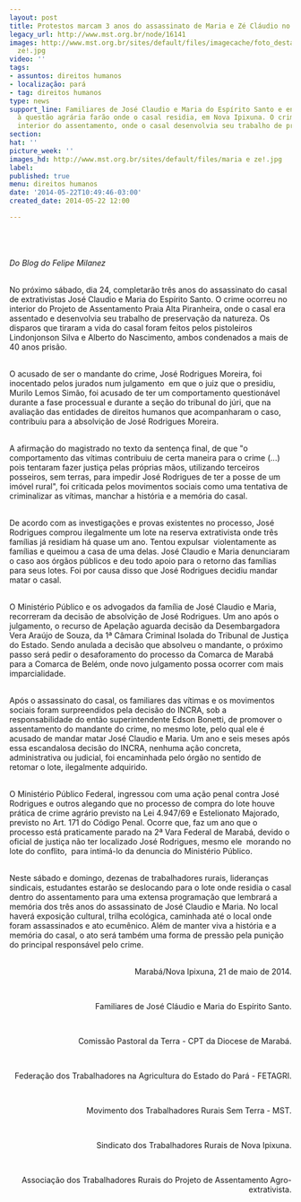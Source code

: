 ```yaml
---
layout: post
title: Protestos marcam 3 anos do assassinato de Maria e Zé Cláudio no Pará
legacy_url: http://www.mst.org.br/node/16141
images: http://www.mst.org.br/sites/default/files/imagecache/foto_destaque/maria e
  ze!.jpg
video: ''
tags:
- assuntos: direitos humanos
- localização: pará
- tag: direitos humanos
type: news
support_line: Familiares de José Claudio e Maria do Espírito Santo e entidades ligadas
  à questão agrária farão onde o casal residia, em Nova Ipixuna. O crime ocorreu no
  interior do assentamento, onde o casal desenvolvia seu trabalho de preservação.
section: 
hat: ''
picture_week: ''
images_hd: http://www.mst.org.br/sites/default/files/maria e ze!.jpg
label: 
published: true
menu: direitos humanos
date: '2014-05-22T10:49:46-03:00'
created_date: 2014-05-22 12:00

---
```

<p><img style="margin: 10px;" src="http://www.mst.org.br/sites/default/files/maria%20e%20ze.jpeg" alt=""></p><p><br><em>Do Blog do Felipe Milanez</em></p><p><br>No próximo sábado, dia 24, completarão três anos do assassinato do casal de extrativistas José Claudio e Maria do Espírito Santo. O crime ocorreu no interior do Projeto de Assentamento Praia Alta Piranheira, onde o casal era assentado e desenvolvia seu trabalho de preservação da natureza. Os disparos que tiraram a vida do casal foram feitos pelos pistoleiros Lindonjonson Silva e Alberto do Nascimento, ambos condenados a mais de 40 anos prisão. &nbsp;</p><p><br>O acusado de ser o mandante do crime, José Rodrigues Moreira, foi inocentado pelos jurados num julgamento &nbsp;em que o juiz que o presidiu, Murilo Lemos Simão, foi acusado de ter um comportamento questionável durante a fase processual e durante a seção do tribunal do júri, que na avaliação das entidades de direitos humanos que acompanharam o caso, contribuiu para a absolvição de José Rodrigues Moreira. &nbsp;</p><p><br>A afirmação do magistrado no texto da sentença final, de que "o comportamento das vítimas contribuiu de certa maneira para o crime (...) pois tentaram fazer justiça pelas próprias mãos, utilizando terceiros posseiros, sem terras, para impedir José Rodrigues de ter a posse de um imóvel rural", foi criticada pelos movimentos sociais como uma tentativa de criminalizar as vítimas, manchar a história e a memória do casal.</p><p><br>De acordo com as investigações e provas existentes no processo, José Rodrigues comprou ilegalmente um lote na reserva extrativista onde três famílias já residiam há quase um ano. Tentou expulsar &nbsp;violentamente as famílias e queimou a casa de uma delas. José Claudio e Maria denunciaram o caso aos órgãos públicos e deu todo apoio para o retorno das famílias para seus lotes. Foi por causa disso que José Rodrigues decidiu mandar matar o casal.</p><p><br>O Ministério Público e os advogados da família de José Claudio e Maria, recorreram da decisão de absolvição de José Rodrigues. Um ano após o julgamento, o recurso de Apelação aguarda decisão da Desembargadora Vera Araújo de Souza, da 1ª Câmara Criminal Isolada do Tribunal de Justiça do Estado. Sendo anulada a decisão que absolveu o mandante, o próximo passo será pedir o desaforamento do processo da Comarca de Marabá para a Comarca de Belém, onde novo julgamento possa ocorrer com mais imparcialidade.</p><p><br>Após o assassinato do casal, os familiares das vítimas e os movimentos sociais foram surpreendidos pela decisão do INCRA, sob a responsabilidade do então superintendente Edson Bonetti, de promover o assentamento do mandante do crime, no mesmo lote, pelo qual ele é acusado de mandar matar José Claudio e Maria. Um ano e seis meses após essa escandalosa decisão do INCRA, nenhuma ação concreta, administrativa ou judicial, foi encaminhada pelo órgão no sentido de retomar o lote, ilegalmente adquirido.</p><p><br>O Ministério Público Federal, ingressou com uma ação penal contra José Rodrigues e outros alegando que no processo de compra do lote houve prática de crime agrário previsto na Lei 4.947/69 e Estelionato Majorado, previsto no Art. 171 do Código Penal. Ocorre que, faz um ano que o processo está praticamente parado na 2ª Vara Federal de Marabá, devido o oficial de justiça não ter localizado José Rodrigues, mesmo ele &nbsp;morando no lote do conflito, &nbsp;para intimá-lo da denuncia do Ministério Público.</p><p><br>Neste sábado e domingo, dezenas de trabalhadores rurais, lideranças sindicais, estudantes estarão se deslocando para o lote onde residia o casal dentro do assentamento para uma extensa programação que lembrará a memória dos três anos do assassinato de José Claudio e Maria. No local haverá exposição cultural, trilha ecológica, caminhada até o local onde foram assassinados e ato ecumênico. Além de manter viva a história e a memória do casal, o ato será também uma forma de pressão pela punição do principal responsável pelo crime.</p><p style="text-align: right;"><br>Marabá/Nova Ipixuna, 21 de maio de 2014.</p><p style="text-align: right;">&nbsp;</p><p style="text-align: right;">Familiares de José Cláudio e Maria do Espírito Santo.</p><p style="text-align: right;">&nbsp;</p><p style="text-align: right;">Comissão Pastoral da Terra - CPT da Diocese de Marabá.</p><p style="text-align: right;">&nbsp;</p><p style="text-align: right;">Federação dos Trabalhadores na Agricultura do Estado do Pará - FETAGRI.</p><p style="text-align: right;">&nbsp;</p><p style="text-align: right;">Movimento dos Trabalhadores Rurais Sem Terra - MST.</p><p style="text-align: right;">&nbsp;</p><p style="text-align: right;">Sindicato dos Trabalhadores Rurais de Nova Ipixuna.</p><p style="text-align: right;">&nbsp;</p><p style="text-align: right;">Associação dos Trabalhadores Rurais do Projeto de Assentamento Agro-extrativista.</p><p style="text-align: right;">&nbsp;</p>

